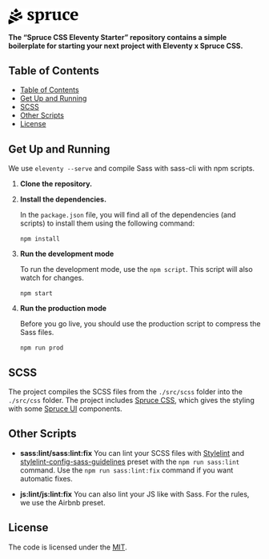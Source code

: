 <p>
  <a href="https://sprucecss.com/">
    <br>
    <picture>
      <source media="(prefers-color-scheme: light)" srcset="./.github/spruce-logo-dark.svg">
      <source media="(prefers-color-scheme: dark)" srcset="./.github/spruce-logo-light.svg">
      <img alt="Spruce CSS" width="140" src="./.github/spruce-logo-dark.svg">
    </picture>
    <br>
  </a>
</p>

**The “Spruce CSS Eleventy Starter” repository contains a simple boilerplate for starting your next project with Eleventy x Spruce CSS.**

## Table of Contents

- [Table of Contents](#table-of-contents)
- [Get Up and Running](#get-up-and-running)
- [SCSS](#scss)
- [Other Scripts](#other-scripts)
- [License](#license)

## Get Up and Running

We use `eleventy --serve` and compile Sass with sass-cli with npm scripts.

1. **Clone the repository.**

2. **Install the dependencies.**

    In the `package.json` file, you will find all of the dependencies (and scripts) to install them using the following command:

    ```shell
    npm install
    ```

3. **Run the development mode**

    To run the development mode, use the `npm script`.   This script will also watch for changes.

    ```shell
    npm start
    ```

4. **Run the production mode**

    Before you go live, you should use the production script to compress the Sass files.

    ```shell
    npm run prod
    ```

## SCSS

The project compiles the SCSS files from the `./src/scss` folder into the `./src/css` folder. The project includes [Spruce CSS](https://sprucecss.com/), which gives the styling with some [Spruce UI](https://sprucecss.com/ui/getting-started/introduction/) components.

## Other Scripts

- **sass:lint/sass:lint:fix** You can lint your SCSS files with [Stylelint](https://stylelint.io/) and [stylelint-config-sass-guidelines](https://github.com/bjankord/stylelint-config-sass-guidelines) preset with the `npm run sass:lint` command. Use the `npm run sass:lint:fix` command if you want automatic fixes.

- **js:lint/js:lint:fix** You can also lint your JS like with Sass. For the rules, we use the Airbnb preset.

## License

The code is licensed under the [MIT](LICENSE).
